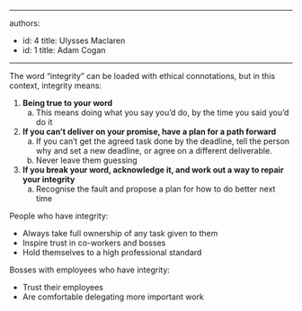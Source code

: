 

---
authors:
  - id: 4
    title: Ulysses Maclaren
  - id: 1
    title: Adam Cogan
---




<span class='intro'> <p>​The word “integrity” can be loaded with ethical connotations, but in this context, integrity means&#58;</p> </span>

<ol class="ol1"><li class="li2"> 
      <strong>​Being true to your word</strong> 
      <ol style="list-style-type&#58;lower-alpha;"><li>This means doing what you say you’d​&#160;do, by the time you said you’d do it</li></ol></li><li> 
      <strong>If you can’t deliver on your promise, have a plan for a path forward</strong> 
      <ol style="list-style-type&#58;lower-alpha;"><li>If you can’t get the agreed task done by the deadline, tell the person why and set a new deadline, or agree on a different deliverable.&#160;</li><li class="li2">Never leave them guessing</li></ol></li><li class="li2"> 
      <strong>If you break your word, acknowledge it, and work out a way to repair your integrity</strong> 
      <ol style="list-style-type&#58;lower-alpha;">
         <li>​Recognise the fault and propose a plan for how to do better next time</li></ol></li></ol><p>People who have integrity&#58;</p><ul class="ul1"><li class="li2">Always take full ownership of any task given to them</li><li class="li2">Inspire trust in co-workers and bosses</li><li class="li2">Hold themselves to a high professional standard</li></ul><p class="p1">Bosses with employees who have integrity&#58;</p><ul class="ul1"><li class="li2">Trust their employees</li><li class="li2">Are comfortable delegating more important work</li></ul>


